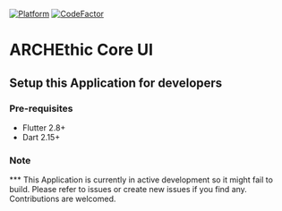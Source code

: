 [![Platform](https://img.shields.io/badge/Platform-Flutter-02569B?logo=flutter)](https://flutter.dev) [![CodeFactor](https://www.codefactor.io/repository/github/archethic-foundation/archethic-wallet/badge)](https://www.codefactor.io/repository/github/archethic-foundation/archethic-wallet)

# ARCHEthic Core UI

## Setup this Application for developers

### Pre-requisites
- Flutter 2.8+
- Dart 2.15+

### Note

*** This Application is currently in active development so it might fail to build. Please refer to issues or create new issues if you find any. Contributions are welcomed.
